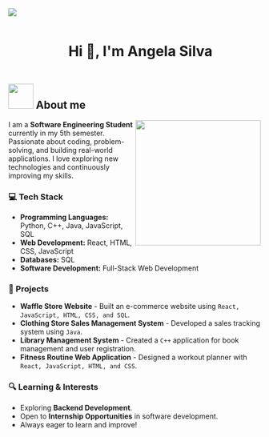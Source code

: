 <img src="https://user-images.githubusercontent.com/73097560/115834477-dbab4500-a447-11eb-908a-139a6edaec5c.gif">

<!--h1 without bottom border-->
<div id="user-content-toc">
  <ul align="center">
    <summary><h1 style="display: inline-block">Hi 👋, I'm Angela Silva</h1></summary>
  </ul>
</div>


## <picture><img src = "https://github.com/7oSkaaa/7oSkaaa/blob/main/Images/about_me.gif?raw=true" width = 50px></picture> About me

<picture> <img align="right" src="https://github.com/7oSkaaa/7oSkaaa/blob/main/Images/Right_Side.gif?raw=true" width = 250px></picture>
I am a **Software Engineering Student** currently in my 5th semester. Passionate about coding, problem-solving, and building real-world applications. I love exploring new technologies and continuously improving my skills.

### :computer: Tech Stack
- **Programming Languages:** Python, C++, Java, JavaScript, SQL
- **Web Development:** React, HTML, CSS, JavaScript
- **Databases:** SQL 
- **Software Development:** Full-Stack Web Development

### :rocket: Projects
- **Waffle Store Website** - Built an e-commerce website using `React, JavaScript, HTML, CSS, and SQL`.
- **Clothing Store Sales Management System** - Developed a sales tracking system using `Java`.
- **Library Management System** - Created a `C++` application for book management and user registration.
- **Fitness Routine Web Application** - Designed a workout planner with `React, JavaScript, HTML, and CSS`.

### :mag: Learning & Interests
- Exploring **Backend Development**.
- Open to **Internship Opportunities** in software development.
- Always eager to learn and improve!



<!--
**AngelaEstrella/AngelaEstrella** is a ✨ _special_ ✨ repository because its `README.md` (this file) appears on your GitHub profile.

Here are some ideas to get you started:

- 🔭 I’m currently working on ...
- 🌱 I’m currently learning ...
- 👯 I’m looking to collaborate on ...
- 🤔 I’m looking for help with ...
- 💬 Ask me about ...
- 📫 How to reach me: ...
- 😄 Pronouns: ...
- ⚡ Fun fact: ...
-->
